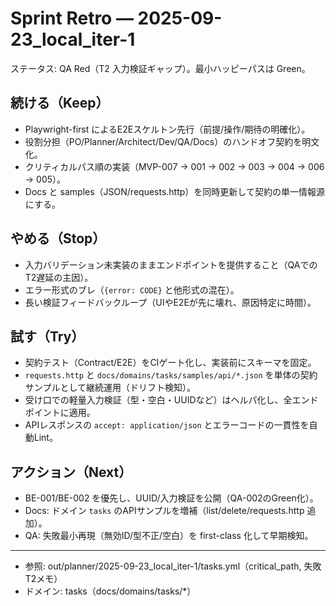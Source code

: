 # Sprint Retro — 2025-09-23_local_iter-1

ステータス: QA Red（T2 入力検証ギャップ）。最小ハッピーパスは Green。

## 続ける（Keep）
- Playwright-first によるE2Eスケルトン先行（前提/操作/期待の明確化）。
- 役割分担（PO/Planner/Architect/Dev/QA/Docs）のハンドオフ契約を明文化。
- クリティカルパス順の実装（MVP-007 → 001 → 002 → 003 → 004 → 006 → 005）。
- Docs と samples（JSON/requests.http）を同時更新して契約の単一情報源にする。

## やめる（Stop）
- 入力バリデーション未実装のままエンドポイントを提供すること（QAでのT2遅延の主因）。
- エラー形式のブレ（`{error: CODE}` と他形式の混在）。
- 長い検証フィードバックループ（UIやE2Eが先に壊れ、原因特定に時間）。

## 試す（Try）
- 契約テスト（Contract/E2E）をCIゲート化し、実装前にスキーマを固定。
- `requests.http` と `docs/domains/tasks/samples/api/*.json` を単体の契約サンプルとして継続運用（ドリフト検知）。
- 受け口での軽量入力検証（型・空白・UUIDなど）はヘルパ化し、全エンドポイントに適用。
- APIレスポンスの `accept: application/json` とエラーコードの一貫性を自動Lint。

## アクション（Next）
- BE-001/BE-002 を優先し、UUID/入力検証を公開（QA-002のGreen化）。
- Docs: ドメイン `tasks` のAPIサンプルを増補（list/delete/requests.http 追加）。
- QA: 失敗最小再現（無効ID/型不正/空白）を first-class 化して早期検知。

---
- 参照: out/planner/2025-09-23_local_iter-1/tasks.yml（critical_path, 失敗T2メモ）
- ドメイン: tasks（docs/domains/tasks/*）
